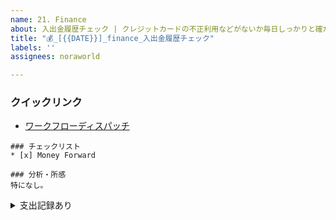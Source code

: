 ```yaml
---
name: 21. Finance
about: 入出金履歴チェック | クレジットカードの不正利用などがないか毎日しっかりと確かめましょう
title: "💰_[{{DATE}}]_finance_入出金履歴チェック"
labels: ''
assignees: noraworld

---
```


### クイックリンク
* [ワークフローディスパッチ](https://github.com/noraworld/diary-templates-assistant/actions/workflows/finance.yml)

```
### チェックリスト
* [x] Money Forward

### 分析・所感
特になし。
```

<details>
<summary>支出記録あり</summary>

```
### チェックリスト
* [ ] Money Forward

### 支出
| 概要 | 金額 | 妥当性 |
| --- | :---: | :---: |


### 分析・所感
特になし。
```
</details>
